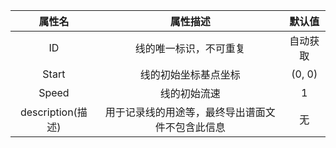 |      属性名       |                     属性描述                     |  默认值  |
| :---------------: | :----------------------------------------------: | :------: |
|        ID         |              线的唯一标识，不可重复              | 自动获取 |
|       Start       |               线的初始坐标基点坐标               |  (0, 0)  |
|       Speed       |                   线的初始流速                   |    1     |
| description(描述) | 用于记录线的用途等，最终导出谱面文件不包含此信息 |    无    |